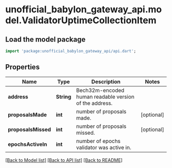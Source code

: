 # unofficial_babylon_gateway_api.model.ValidatorUptimeCollectionItem

## Load the model package
```dart
import 'package:unofficial_babylon_gateway_api/api.dart';
```

## Properties
Name | Type | Description | Notes
------------ | ------------- | ------------- | -------------
**address** | **String** | Bech32m-encoded human readable version of the address. | 
**proposalsMade** | **int** | number of proposals made. | [optional] 
**proposalsMissed** | **int** | number of proposals missed. | [optional] 
**epochsActiveIn** | **int** | number of epochs validator was active in. | 

[[Back to Model list]](../README.md#documentation-for-models) [[Back to API list]](../README.md#documentation-for-api-endpoints) [[Back to README]](../README.md)



